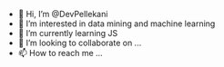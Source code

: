 - 👋 Hi, I’m @DevPellekani
- 👀 I’m interested in data mining and machine learning
- 🌱 I’m currently learning JS
- 💞️ I’m looking to collaborate on ...
- 📫 How to reach me ...

<!---
DevPellekani/DevPellekani is a ✨ special ✨ repository because its `README.md` (this file) appears on your GitHub profile.
You can click the Preview link to take a look at your changes.
--->
